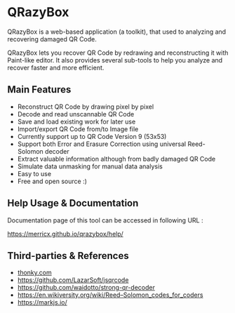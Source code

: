 # QRazyBox
QRazyBox is a web-based application (a toolkit), that used to analyzing and recovering damaged QR Code.

QRazyBox lets you recover QR Code by redrawing and reconstructing it with Paint-like editor. It also provides several sub-tools to help you analyze and recover faster and more efficient.

Main Features
--------------------
- Reconstruct QR Code by drawing pixel by pixel
- Decode and read unscannable QR Code
- Save and load existing work for later use
- Import/export QR Code from/to Image file
- Currently support up to QR Code Version 9 (53x53)
- Support both Error and Erasure Correction using universal Reed-Solomon decoder
- Extract valuable information although from badly damaged QR Code
- Simulate data unmasking for manual data analysis
- Easy to use
- Free and open source :)

Help Usage & Documentation
---------------------
Documentation page of this tool can be accessed in following URL :

<a href="https://merricx.github.io/qrazybox/help/">https://merricx.github.io/qrazybox/help/</a>

Third-parties & References
---------------------
- <a href="http://www.thonky.com/qr-code-tutorial/">thonky.com</a>
- <a href="https://github.com/LazarSoft/jsqrcode">https://github.com/LazarSoft/jsqrcode</a><br>
- <a href="https://github.com/waidotto/strong-qr-decoder">https://github.com/waidotto/strong-qr-decoder</a>
- <a href="https://en.wikiversity.org/wiki/Reed%E2%80%93Solomon_codes_for_coders">https://en.wikiversity.org/wiki/Reed–Solomon_codes_for_coders</a>
- <a href="https://markjs.io/">https://markjs.io/</a>
